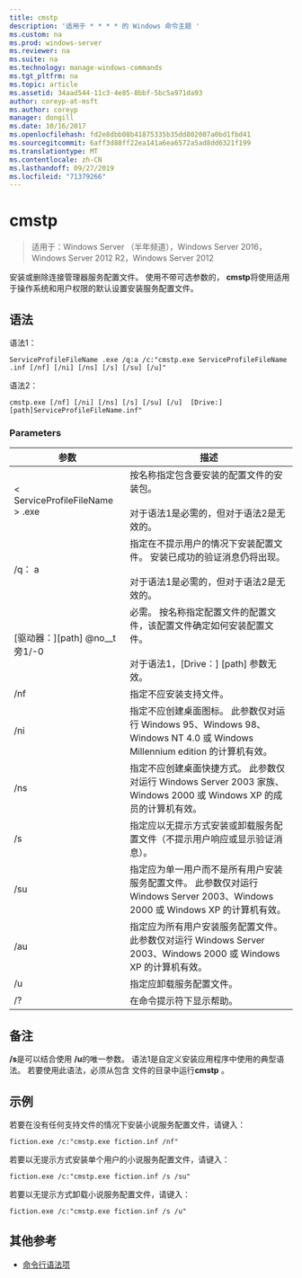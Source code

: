 ```yaml
---
title: cmstp
description: '适用于 * * * * 的 Windows 命令主题 '
ms.custom: na
ms.prod: windows-server
ms.reviewer: na
ms.suite: na
ms.technology: manage-windows-commands
ms.tgt_pltfrm: na
ms.topic: article
ms.assetid: 34aad544-11c3-4e85-8bbf-5bc5a971da93
author: coreyp-at-msft
ms.author: coreyp
manager: dongill
ms.date: 10/16/2017
ms.openlocfilehash: fd2e8dbb08b41875335b35dd802007a0bd1fbd41
ms.sourcegitcommit: 6aff3d88ff22ea141a6ea6572a5ad8dd6321f199
ms.translationtype: MT
ms.contentlocale: zh-CN
ms.lasthandoff: 09/27/2019
ms.locfileid: "71379266"
---
```

# <a name="cmstp"></a>cmstp

>适用于：Windows Server （半年频道），Windows Server 2016，Windows Server 2012 R2，Windows Server 2012

安装或删除连接管理器服务配置文件。 使用不带可选参数的， **cmstp**将使用适用于操作系统和用户权限的默认设置安装服务配置文件。 
## <a name="syntax"></a>语法
语法1：
```
ServiceProfileFileName .exe /q:a /c:"cmstp.exe ServiceProfileFileName .inf [/nf] [/ni] [/ns] [/s] [/su] [/u]"
```
语法2：
```
cmstp.exe [/nf] [/ni] [/ns] [/s] [/su] [/u]  [Drive:][path]ServiceProfileFileName.inf"
```
### <a name="parameters"></a>Parameters
|参数|描述|
|-------|--------|
|< ServiceProfileFileName > .exe|按名称指定包含要安装的配置文件的安装包。<br /><br />对于语法1是必需的，但对于语法2是无效的。|
|/q： a|指定在不提示用户的情况下安装配置文件。 安装已成功的验证消息仍将出现。<br /><br />对于语法1是必需的，但对于语法2是无效的。|
|[驱动器：][path] @no__t 旁1/-0|必需。 按名称指定配置文件的配置文件，该配置文件确定如何安装配置文件。<br /><br />对于语法1，[Drive：] [path] 参数无效。|
|/nf|指定不应安装支持文件。|
|/ni|指定不应创建桌面图标。 此参数仅对运行 Windows 95、Windows 98、Windows NT 4.0 或 Windows Millennium edition 的计算机有效。|
|/ns|指定不应创建桌面快捷方式。 此参数仅对运行 Windows Server 2003 家族、Windows 2000 或 Windows XP 的成员的计算机有效。|
|/s|指定应以无提示方式安装或卸载服务配置文件（不提示用户响应或显示验证消息）。|
|/su|指定应为单一用户而不是所有用户安装服务配置文件。 此参数仅对运行 Windows Server 2003、Windows 2000 或 Windows XP 的计算机有效。|
|/au|指定应为所有用户安装服务配置文件。 此参数仅对运行 Windows Server 2003、Windows 2000 或 Windows XP 的计算机有效。|
|/u|指定应卸载服务配置文件。|
|/?|在命令提示符下显示帮助。|
## <a name="remarks"></a>备注
**/s**是可以结合使用 **/u**的唯一参数。
语法1是自定义安装应用程序中使用的典型语法。 若要使用此语法，必须从包含 <ServiceProfileFileName> 文件的目录中运行**cmstp** 。
## <a name="BKMK_Examples"></a>示例
若要在没有任何支持文件的情况下安装小说服务配置文件，请键入：
```
fiction.exe /c:"cmstp.exe fiction.inf /nf"
```
若要以无提示方式安装单个用户的小说服务配置文件，请键入：
```
fiction.exe /c:"cmstp.exe fiction.inf /s /su"
```
若要以无提示方式卸载小说服务配置文件，请键入：
```
fiction.exe /c:"cmstp.exe fiction.inf /s /u"
```
## <a name="additional-references"></a>其他参考
-   [命令行语法项](command-line-syntax-key.md)
